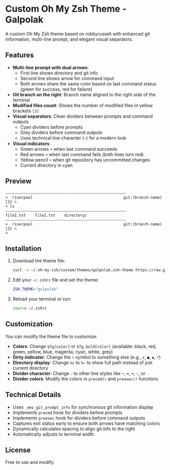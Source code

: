 # Custom Oh My Zsh Theme - Galpolak

A custom Oh My Zsh theme based on robbyrussell with enhanced git information, multi-line prompt, and elegant visual separators.

## Features

- **Multi-line prompt with dual arrows**: 
  - First line shows directory and git info
  - Second line shows arrow for command input
  - Both arrows share the same color based on last command status (green for success, red for failure)
- **Git branch on the right**: Branch name aligned to the right side of the terminal
- **Modified files count**: Shows the number of modified files in yellow brackets `[3]`
- **Visual separators**: Clean dividers between prompts and command outputs
  - Cyan dividers before prompts
  - Grey dividers before command outputs
  - Uses technical line character (⎯) for a modern look
- **Visual indicators**:
  - Green arrows `➜` when last command succeeds
  - Red arrows `➜` when last command fails (both lines turn red)
  - Yellow pencil `✎` when git repository has uncommitted changes
  - Current directory in cyan

## Preview

```
⎯⎯⎯⎯⎯⎯⎯⎯⎯⎯⎯⎯⎯⎯⎯⎯⎯⎯⎯⎯⎯⎯⎯⎯⎯⎯⎯⎯⎯⎯⎯⎯⎯⎯⎯⎯⎯⎯⎯⎯⎯⎯⎯⎯⎯⎯⎯⎯⎯⎯⎯⎯⎯⎯⎯⎯⎯⎯⎯⎯⎯⎯⎯⎯
➜  riverpool                                        git:(branch-name)[3] ✎
➜ ls
⎯⎯⎯⎯⎯⎯⎯⎯⎯⎯⎯⎯⎯⎯⎯⎯⎯⎯⎯⎯⎯⎯⎯⎯⎯⎯⎯⎯⎯⎯⎯⎯⎯⎯⎯⎯⎯⎯⎯⎯⎯⎯⎯⎯⎯⎯⎯⎯⎯⎯⎯⎯⎯⎯⎯⎯⎯⎯⎯⎯⎯⎯⎯⎯
file1.txt    file2.txt    directory/
⎯⎯⎯⎯⎯⎯⎯⎯⎯⎯⎯⎯⎯⎯⎯⎯⎯⎯⎯⎯⎯⎯⎯⎯⎯⎯⎯⎯⎯⎯⎯⎯⎯⎯⎯⎯⎯⎯⎯⎯⎯⎯⎯⎯⎯⎯⎯⎯⎯⎯⎯⎯⎯⎯⎯⎯⎯⎯⎯⎯⎯⎯⎯⎯
➜  riverpool                                        git:(branch-name)[3] ✎
➜ 
```

## Installation

1. Download the theme file:
   ```bash
   curl -o ~/.oh-my-zsh/custom/themes/galpolak.zsh-theme https://raw.githubusercontent.com/Nic3Guy/oh-my-zsh-galpolak/main/galpolak.zsh-theme
   ```

2. Edit your `~/.zshrc` file and set the theme:
   ```bash
   ZSH_THEME="galpolak"
   ```

3. Reload your terminal or run:
   ```bash
   source ~/.zshrc
   ```

## Customization

You can modify the theme file to customize:

- **Colors**: Change `$fg[color]` or `$fg_bold[color]` (available: black, red, green, yellow, blue, magenta, cyan, white, grey)
- **Dirty indicator**: Change the `✎` symbol to something else (e.g., `✗`, `●`, `✱`, `*`)
- **Directory display**: Change `%c` to `%~` to show full path instead of just current directory
- **Divider character**: Change `⎯` to other line styles like `─`, `━`, `═`, `┄`, or `-`
- **Divider colors**: Modify the colors in `precmd()` and `preexec()` functions

## Technical Details

- Uses `_omz_git_prompt_info` for synchronous git information display
- Implements `precmd` hook for dividers before prompts
- Implements `preexec` hook for dividers before command outputs
- Captures exit status early to ensure both arrows have matching colors
- Dynamically calculates spacing to align git info to the right
- Automatically adjusts to terminal width

## License

Free to use and modify.
